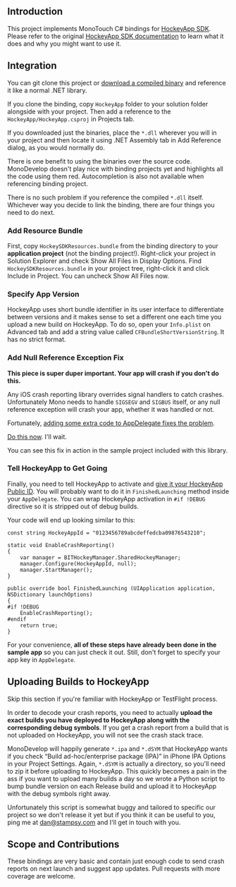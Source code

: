 ## Introduction

This project implements MonoTouch C# bindings for [HockeyApp SDK](https://github.com/bitstadium/HockeySDK-iOS). Please refer to the original [HockeyApp SDK documentation](https://github.com/bitstadium/HockeySDK-iOS#introduction) to learn what it does and why you might want to use it.

## Integration

You can git clone this project or [download a compiled binary](https://github.com/downloads/stampsy/hockeyapp-monotouch/hockeyapp-monotouch.zip) and reference it like a normal .NET library. 

If you clone the binding, copy `HockeyApp` folder to your solution folder alongside with your project. Then add a reference to the `HockeyApp/HockeyApp.csproj` in Projects tab.

If you downloaded just the binaries, place the `*.dll` wherever you will in your project and then locate it using .NET Assembly tab in Add Reference dialog, as you would normally do.

There is one benefit to using the binaries over the source code. MonoDevelop doesn't play nice with binding projects yet and highlights all the code using them red. Autocompletion is also not available when referencing binding project.

There is no such problem if you reference the compiled `*.dll` itself.  
Whichever way you decide to link the binding, there are four things you need to do next.

### Add Resource Bundle

First, copy `HockeySDKResources.bundle` from the binding directory to your **application project** (not the binding project!). Right-click your project in Solution Explorer and check Show All Files in Display Options. Find `HockeySDKResources.bundle` in your project tree, right-click it and click Include in Project. You can uncheck Show All Files now.

### Specify App Version

HockeyApp uses short bundle identifier in its user interface to differentiate between versions and it makes sense to set a different one each time you upload a new build on HockeyApp. To do so, open your `Info.plist` on Advanced tab and add a string value called `CFBundleShortVersionString`. It has no strict format.

### Add Null Reference Exception Fix

**This piece is super duper important. Your app will crash if you don't do this.**

Any iOS crash reporting library overrides signal handlers to catch crashes. Unfortunately Mono needs to handle `SIGSEGV` and `SIGBUS` itself, or any null reference exception will crash your app, whether it was handled or not.  

Fortunately, [adding some extra code to AppDelegate fixes the problem](http://stackoverflow.com/a/14499336/458193).

[Do this now](http://stackoverflow.com/a/14499336/458193). I'll wait.

You can see this fix in action in the sample project included with this library.

### Tell HockeyApp to Get Going

Finally, you need to tell HockeyApp to activate and [give it your HockeyApp Public ID](http://support.hockeyapp.net/kb/how-tos/how-to-find-the-app-identifier). You will probably want to do it in `FinishedLaunching` method inside your `AppDelegate`. You can wrap HockeyApp activation in `#if !DEBUG` directive so it is stripped out of debug builds.

Your code will end up looking similar to this:

    const string HockeyAppId = "0123456789abcdeffedcba09876543210";

    static void EnableCrashReporting()
    {
        var manager = BITHockeyManager.SharedHockeyManager;
        manager.Configure(HockeyAppId, null);
        manager.StartManager();
    }

    public override bool FinishedLaunching (UIApplication application, NSDictionary launchOptions)
    {
    #if !DEBUG
        EnableCrashReporting();
    #endif
        return true;
    }       

For your convenience, **all of these steps have already been done in the sample app** so you can just check it out. Still, don't forget to specify your app key in `AppDelegate`.

## Uploading Builds to HockeyApp

Skip this section if you're familiar with HockeyApp or TestFlight process.

In order to decode your crash reports, you need to actually **upload the exact builds you have deployed to HockeyApp along with the corresponding debug symbols**. If you get a crash report from a build that is not uploaded on HockeyApp, you will not see the crash stack trace.

MonoDevelop will happily generate `*.ipa` and `*.dSYM` that HockeyApp wants if you check “Build ad-hoc/enterprise package (IPA)” in iPhone IPA Options in your Project Settings. Again, `*.dSYM` is actually a directory, so you'll need to zip it before uploading to HockeyApp. This quickly becomes a pain in the ass if you want to upload many builds a day so we wrote a Python script to bump bundle version on each Release build and upload it to HockeyApp with the debug symbols right away.

Unfortunately this script is somewhat buggy and tailored to specific our project so we don't release it yet but if you think it can be useful to you, ping me at dan@stampsy.com and I'll get in touch with you.

## Scope and Contributions

These bindings are very basic and contain just enough code to send crash reports on next launch and suggest app updates. Pull requests with more coverage are welcome.
